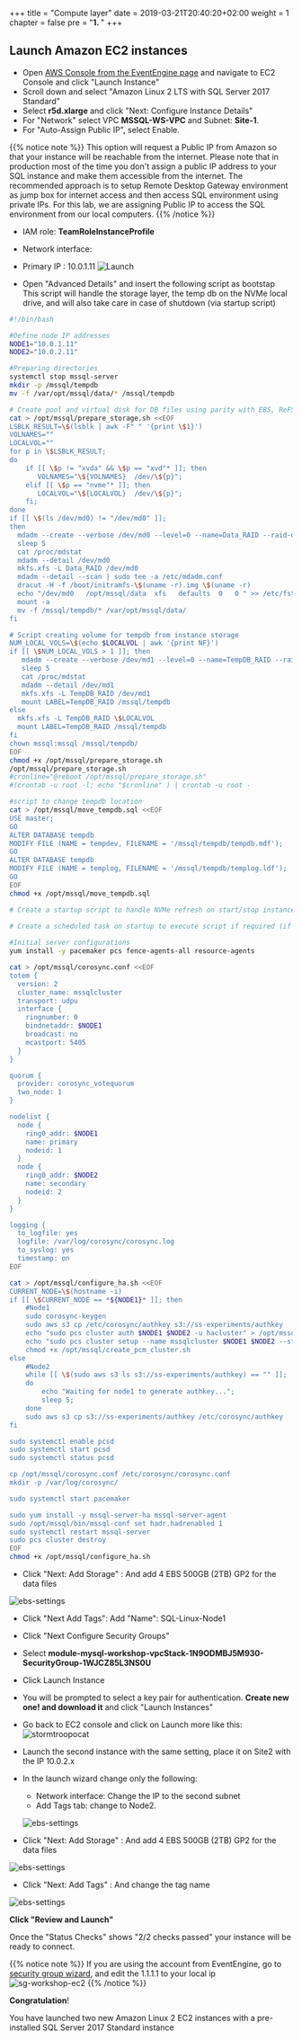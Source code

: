 +++
title = "Compute layer"
date = 2019-03-21T20:40:20+02:00
weight = 1
chapter = false
pre = "<b>1. </b>"
+++


## Launch Amazon EC2 instances ##

- Open [AWS Console from the EventEngine page](https://dashboard.eventengine.run/dashboard) and navigate to EC2 Console and click "Launch Instance"
- Scroll down and select "Amazon Linux 2 LTS with SQL Server 2017 Standard"
- Select **r5d.xlarge** and click "Next: Configure Instance Details"
- For "Network" select VPC **MSSQL-WS-VPC** and Subnet: **Site-1**.
- For "Auto-Assign Public IP", select Enable. 

{{% notice note %}}
This option will request a Public IP from Amazon so that your instance will be reachable from the internet. Please note that in production most of the time you don&#39;t assign a public IP address to your SQL instance and make them accessible from the internet. The recommended approach is to setup Remote Desktop Gateway environment as jump box for internet access and then access SQL environment using private IPs. For this lab, we are assigning Public IP to access the SQL environment from our local computers.
{{% /notice %}}

- IAM role: **TeamRoleInstanceProfile**
+ Network interface:
 - Primary IP : 10.0.1.11
![Launch](/images/screenshots/Steps/ec2-launch-instance-settings.png?classes=border,shadow)

- Open "Advanced Details" and insert the following script as bootstap
This script will handle the storage layer, the temp db on the NVMe local drive, and will also take care in case of shutdown (via startup script)

```bash
#!/bin/bash

#Define node IP addresses
NODE1="10.0.1.11"
NODE2="10.0.2.11"

#Preparing directories
systemctl stop mssql-server
mkdir -p /mssql/tempdb
mv -f /var/opt/mssql/data/* /mssql/tempdb

# Create pool and virtual disk for DB files using parity with EBS, ReFS 64K, D: Drive
cat > /opt/mssql/prepare_storage.sh <<EOF
LSBLK_RESULT=\$(lsblk | awk -F" " '{print \$1}')
VOLNAMES=""
LOCALVOL=""
for p in \$LSBLK_RESULT; 
do 
    if [[ \$p != "xvda" && \$p == "xvd"* ]]; then 
       VOLNAMES="\${VOLNAMES}  /dev/\${p}"; 
    elif [[ \$p == "nvme"* ]]; then
       LOCALVOL="\${LOCALVOL}  /dev/\${p}";
    fi; 
done
if [[ \$(ls /dev/md0) != "/dev/md0" ]]; 
then
  mdadm --create --verbose /dev/md0 --level=0 --name=Data_RAID --raid-devices=4 \$VOLNAMES 
  sleep 5
  cat /proc/mdstat
  mdadm --detail /dev/md0
  mkfs.xfs -L Data_RAID /dev/md0
  mdadm --detail --scan | sudo tee -a /etc/mdadm.conf
  dracut -H -f /boot/initramfs-\$(uname -r).img \$(uname -r)
  echo "/dev/md0   /opt/mssql/data  xfs   defaults  0   0 " >> /etc/fstab
  mount -a
  mv -f /mssql/tempdb/* /var/opt/mssql/data/
fi

# Script creating volume for tempdb from instance storage
NUM_LOCAL_VOLS=\$(echo $LOCALVOL | awk '{print NF}')
if [[ \$NUM_LOCAL_VOLS > 1 ]]; then
   mdadm --create --verbose /dev/md1 --level=0 --name=TempDB_RAID --raid-devices=\$NUM_LOCAL_VOLS \$LOCALVOL
   sleep 5
   cat /proc/mdstat
   mdadm --detail /dev/md1
   mkfs.xfs -L TempDB_RAID /dev/md1      
   mount LABEL=TempDB_RAID /mssql/tempdb
else
  mkfs.xfs -L TempDB_RAID \$LOCALVOL
  mount LABEL=TempDB_RAID /mssql/tempdb
fi
chown mssql:mssql /mssql/tempdb/
EOF
chmod +x /opt/mssql/prepare_storage.sh
/opt/mssql/prepare_storage.sh
#cronline="@reboot /opt/mssql/prepare_storage.sh"
#(crontab -u root -l; echo "$cronline" ) | crontab -u root -

#script to change tempdb location
cat > /opt/mssql/move_tempdb.sql <<EOF
USE master;
GO
ALTER DATABASE tempdb
MODIFY FILE (NAME = tempdev, FILENAME = '/mssql/tempdb/tempdb.mdf');
GO
ALTER DATABASE tempdb
MODIFY FILE (NAME = templog, FILENAME = '/mssql/tempdb/templog.ldf');
GO
EOF
chmod +x /opt/mssql/move_tempdb.sql

# Create a startup script to handle NVMe refresh on start/stop instance
 
# Create a scheduled task on startup to execute script if required (if E: is lost)

#Initial server configurations
yum install -y pacemaker pcs fence-agents-all resource-agents

cat > /opt/mssql/corosync.conf <<EOF
totem {
  version: 2
  cluster_name: mssqlcluster
  transport: udpu
  interface {
    ringnumber: 0
    bindnetaddr: $NODE1
    broadcast: no
    mcastport: 5405
  }
}

quorum {
  provider: corosync_votequorum
  two_node: 1
}

nodelist {
  node {
    ring0_addr: $NODE1
    name: primary
    nodeid: 1
  }
  node {
    ring0_addr: $NODE2
    name: secondary
    nodeid: 2
  }
}

logging {
  to_logfile: yes
  logfile: /var/log/corosync/corosync.log
  to_syslog: yes
  timestamp: on
EOF

cat > /opt/mssql/configure_ha.sh <<EOF
CURRENT_NODE=\$(hostname -i)
if [[ \$CURRENT_NODE == *${NODE1}* ]]; then
    #Node1
	sudo corosync-keygen
	sudo aws s3 cp /etc/corosync/authkey s3://ss-experiments/authkey
	echo "sudo pcs cluster auth $NODE1 $NODE2 -u hacluster" > /opt/mssql/create_pcm_cluster.sh
    echo "sudo pcs cluster setup --name mssqlcluster $NODE1 $NODE2 --start --all --enable"  >> /opt/mssql/create_pcm_cluster.sh
	chmod +x /opt/mssql/create_pcm_cluster.sh
else
    #Node2
	while [[ \$(sudo aws s3 ls s3://ss-experiments/authkey) == "" ]]; 
	do 
	    echo "Waiting for node1 to generate authkey..."; 
		sleep 5; 
	done
	sudo aws s3 cp s3://ss-experiments/authkey /etc/corosync/authkey
fi

sudo systemctl enable pcsd
sudo systemctl start pcsd
sudo systemctl status pcsd

cp /opt/mssql/corosync.conf /etc/corosync/corosync.conf
mkdir -p /var/log/corosync/

sudo systemctl start pacemaker

sudo yum install -y mssql-server-ha mssql-server-agent
sudo /opt/mssql/bin/mssql-conf set hadr.hadrenabled 1
sudo systemctl restart mssql-server
sudo pcs cluster destroy
EOF
chmod +x /opt/mssql/configure_ha.sh
```

- Click "Next: Add Storage" : And add 4 EBS 500GB (2TB) GP2 for the data files

![ebs-settings](/images/screenshots/Steps/EBS-settings.png?classes=border,shadow)

- Click "Next Add Tags": Add "Name": SQL-Linux-Node1

- Click "Next Configure Security Groups"

- Select **module-mysql-workshop-vpcStack-1N9ODMBJ5M930-SecurityGroup-1WJCZ85L3NS0U**
- Click Launch Instance
- You will be prompted to select a key pair for authentication. **Create new one! and download it** and click "Launch Instances"

- Go back to EC2 console and click on Launch more like this: 
![stormtroopocat](/images/screenshots/image007.png?classes=border,shadow)
- Launch the second instance with the same setting, place it on Site2 with the IP 10.0.2.x
+ In the launch wizard change only the following:
  - Network interface: Change the IP to the second subnet
  - Add Tags tab: change to Node2.

  ![ebs-settings](/images/screenshots/Steps/second-node.png?classes=border,shadow)

- Click "Next: Add Storage" : And add 4 EBS 500GB (2TB) GP2 for the data files

![ebs-settings](/images/screenshots/Steps/EBS-settings.png?classes=border,shadow)

- Click "Next: Add Tags" : And change the tag name

![ebs-settings](/images/screenshots/Steps/tag-second-instance.png?classes=border,shadow)



**Click "Review and Launch"**

Once the "Status Checks" shows "2/2 checks passed" your instance will be ready to connect.

{{% notice note %}}
If you are using the account from EventEngine, go to [security group wizard](https://eu-west-1.console.aws.amazon.com/ec2/v2/home?region=eu-west-1#SecurityGroups:sort=groupId), and edit the 1.1.1.1 to your local ip ![sg-workshop-ec2](/images/screenshots/Steps/sg-workshop-ec2.png?classes=border,shadow)
{{% /notice %}}


**Congratulation**!

You have launched two new Amazon Linux 2 EC2 instances with a pre-installed SQL Server 2017 Standard instance